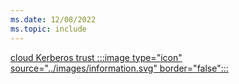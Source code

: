 ```yaml
---
ms.date: 12/08/2022
ms.topic: include
---
```


[cloud Kerberos trust :::image type="icon" source="../images/information.svg" border="false":::](../index.md#trust-types "This trust type uses security keys to authenticate the users to Active Directory. It's not required to issue any certificates, making it the recommended choice for environments that don't need certificate authentication")